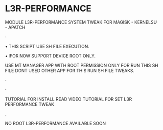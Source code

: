 # L3R-PERFORMANCE
MODULE L3R-PERFORMANCE SYSTEM TWEAK FOR MAGISK - KERNELSU - APATCH

·

• THIS SCRIPT USE SH FILE EXECUTION.

• lFOR NOW SUPPORT DEVICE ROOT ONLY.

USE MT MANAGER APP WITH ROOT PERMISSION ONLY FOR RUN THIS SH FILE DONT USED OTHER APP FOR THIS RUN SH FILE TWEAKS.

·

·

TUTORIAL FOR INSTALL READ VIDEO TUTORIAL FOR SET L3R PERFORMANCE TWEAK

.

NO ROOT L3R-PERFORMANCE AVAILABLE SOON
